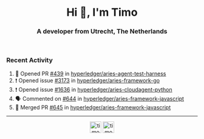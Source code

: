 <h1 align="center">Hi 👋, I'm Timo</h1>
<h3 align="center">A developer from Utrecht, The Netherlands</h3>
<br/>
<!-- https://github.com/rahuldkjain/github-profile-readme-generator --!>

<!--  <p align="left"><img src="https://github-readme-stats.vercel.app/api?username=timoglastra&show_icons=true&count_private=true&" alt="timoglastra" /></p> --!>

<!--
Github language stats
<p align="left"><img src="https://github-readme-stats.vercel.app/api/top-langs/?username=timoglastra&layout=compact" alt="timoglastra" /><p>
-->

<!-- Codestats language stats -->
<!-- <p align="left"><img src="https://codestats-readme.vercel.app/api/top-langs/?username=timoglastra&layout=compact&language_count=12" alt="timoglastra" /><p>    --!>
  
<h3>Recent Activity</h3>

<!--START_SECTION:activity-->
1. 💪 Opened PR [#439](https://github.com/hyperledger/aries-agent-test-harness/pull/439) in [hyperledger/aries-agent-test-harness](https://github.com/hyperledger/aries-agent-test-harness)
2. ❗️ Opened issue [#3173](https://github.com/hyperledger/aries-framework-go/issues/3173) in [hyperledger/aries-framework-go](https://github.com/hyperledger/aries-framework-go)
3. ❗️ Opened issue [#1636](https://github.com/hyperledger/aries-cloudagent-python/issues/1636) in [hyperledger/aries-cloudagent-python](https://github.com/hyperledger/aries-cloudagent-python)
4. 🗣 Commented on [#644](https://github.com/hyperledger/aries-framework-javascript/issues/644) in [hyperledger/aries-framework-javascript](https://github.com/hyperledger/aries-framework-javascript)
5. 🎉 Merged PR [#645](https://github.com/hyperledger/aries-framework-javascript/pull/645) in [hyperledger/aries-framework-javascript](https://github.com/hyperledger/aries-framework-javascript)
<!--END_SECTION:activity-->

---

<p align="center">
<a href="https://twitter.com/timoglastra" target="blank"><img align="center" src="https://cdn.jsdelivr.net/npm/simple-icons@3.0.1/icons/twitter.svg" alt="timoglastra" height="30" width="30" /></a>
<a href="https://linkedin.com/in/timoglastra" target="blank"><img align="center" src="https://cdn.jsdelivr.net/npm/simple-icons@3.0.1/icons/linkedin.svg" alt="timoglastra" height="30" width="30" /></a>
</p>



